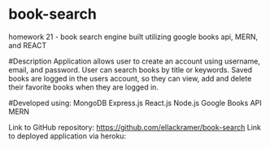 # book-search
homework 21 - book search engine built utilizing google books api, MERN, and REACT

#Description 
Application allows user to create an account using username, email, and password. User can search books by title or keywords. Saved books are logged in the users account, so they can view, add and delete their favorite books when they are logged in. 

#Developed using:
MongoDB
Express.js
React.js
Node.js
Google Books API
MERN

Link to GitHub repository: https://github.com/ellackramer/book-search
Link to deployed application via heroku: 